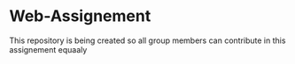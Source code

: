 # Web-Assignement
This repository is being created so all group members can contribute in this assignement equaaly 
